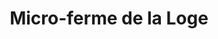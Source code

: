 ---
title: "Micro-ferme de la Loge"
url: /nanteuil-en-vallee/micro-ferme-de-la-loge/
shop: ferme
---
